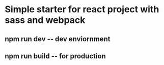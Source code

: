 # Simple starter for react project with sass and webpack

## npm run dev -- dev enviornment
## npm run build -- for production
